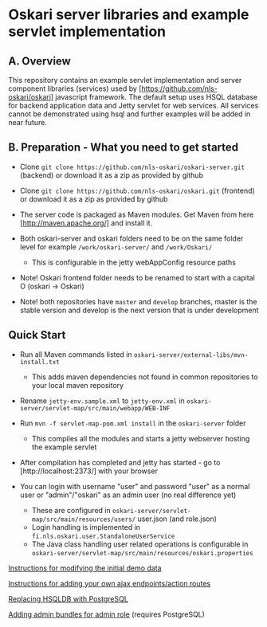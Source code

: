 # Oskari server libraries and example servlet implementation

## A. Overview

This repository contains an example servlet implementation and server component libraries (services) used by
[https://github.com/nls-oskari/oskari] javascript framework. The default setup uses HSQL database for
backend application data and Jetty servlet for web services. All services cannot be demonstrated using hsql
and further examples will be added in near future.

## B. Preparation - What you need to get started

* Clone `git clone https://github.com/nls-oskari/oskari-server.git` (backend) or download it as a zip as provided by github

* Clone `git clone https://github.com/nls-oskari/oskari.git` (frontend) or download it as a zip as provided by github

* The server code is packaged as Maven modules. Get Maven from here [http://maven.apache.org/] and install it.

* Both oskari-server and oskari folders need to be on the same folder level for example `/work/oskari-server/` and `/work/Oskari/`
    * This is configurable in the jetty webAppConfig resource paths

* Note! Oskari frontend folder needs to be renamed to start with a capital O (oskari -> Oskari)

* Note! both repositories have `master` and `develop` branches, master is the stable version and develop is the next version that is under development

## Quick Start

* Run all Maven commands listed in `oskari-server/external-libs/mvn-install.txt`
    * This adds maven dependencies not found in common repositories to your local maven repository

* Rename `jetty-env.sample.xml` to `jetty-env.xml` in `oskari-server/servlet-map/src/main/webapp/WEB-INF`

* Run `mvn -f servlet-map-pom.xml install` in the `oskari-server` folder
    * This compiles all the modules and starts a jetty webserver hosting the example servlet

* After compilation has completed and jetty has started - go to [http://localhost:2373/] with your browser

* You can login with username "user" and password "user" as a normal user or "admin"/"oskari" as an admin user (no real difference yet)
    * These are configured in `oskari-server/servlet-map/src/main/resources/users/` user.json (and role.json)
    * Login handling is implemented in `fi.nls.oskari.user.StandaloneUserService`
    * The Java class handling user related operations is configurable in `oskari-server/servlet-map/src/main/resources/oskari.properties`



[Instructions for modifying the initial demo data](docs/ModifyingInitialDemoData.md)

[Instructions for adding your own ajax endpoints/action routes](service-control/README.md)

[Replacing HSQLDB with PostgreSQL](docs/UsingServletWithPostgreSQL.md)

[Adding admin bundles for admin role](docs/AddingBundlesBasedOnRole.md) (requires PostgreSQL)